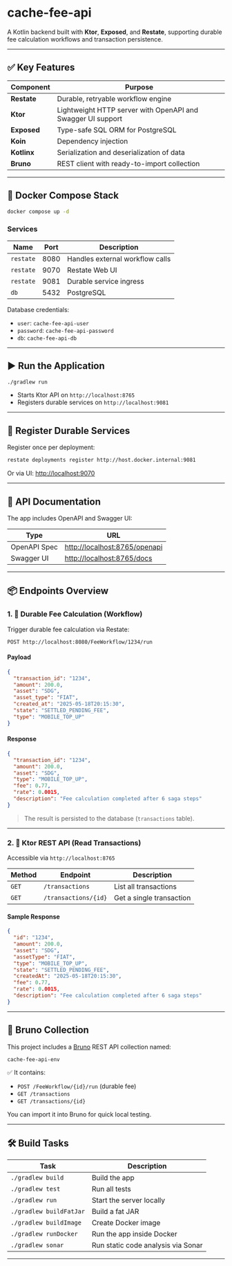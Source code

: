 # cache-fee-api

A Kotlin backend built with **Ktor**, **Exposed**, and **Restate**, supporting durable fee calculation workflows and transaction persistence.

---

## ✅ Key Features

| Component        | Purpose                                                      |
|------------------|--------------------------------------------------------------|
| **Restate**      | Durable, retryable workflow engine                           |
| **Ktor**         | Lightweight HTTP server with OpenAPI and Swagger UI support  |
| **Exposed**      | Type-safe SQL ORM for PostgreSQL                             |
| **Koin**         | Dependency injection                                         |
| **Kotlinx**      | Serialization and deserialization of data                    |
| **Bruno**        | REST client with ready-to-import collection                  |

---

## 🐳 Docker Compose Stack

```bash
docker compose up -d
````

### Services

| Name      | Port | Description                     |
| --------- | ---- | ------------------------------- |
| `restate` | 8080 | Handles external workflow calls |
| `restate` | 9070 | Restate Web UI                  |
| `restate` | 9081 | Durable service ingress         |
| `db`      | 5432 | PostgreSQL                      |

Database credentials:

* `user`: `cache-fee-api-user`
* `password`: `cache-fee-api-password`
* `db`: `cache-fee-api-db`

---

## ▶️ Run the Application

```bash
./gradlew run
```

* Starts Ktor API on `http://localhost:8765`
* Registers durable services on `http://localhost:9081`

---

## 🔁 Register Durable Services

Register once per deployment:

```bash
restate deployments register http://host.docker.internal:9081
```

Or via UI: [http://localhost:9070](http://localhost:9070)

---

## 📄 API Documentation

The app includes OpenAPI and Swagger UI:

| Type         | URL                                                            |
| ------------ | -------------------------------------------------------------- |
| OpenAPI Spec | [http://localhost:8765/openapi](http://localhost:8765/openapi) |
| Swagger UI   | [http://localhost:8765/docs](http://localhost:8765/docs)       |

---

## 📦 Endpoints Overview

### 1. 🧮 Durable Fee Calculation (Workflow)

Trigger durable fee calculation via Restate:

```http
POST http://localhost:8080/FeeWorkflow/1234/run
```

#### Payload

```json
{
  "transaction_id": "1234",
  "amount": 200.0,
  "asset": "SDG",
  "asset_type": "FIAT",
  "created_at": "2025-05-18T20:15:30",
  "state": "SETTLED_PENDING_FEE",
  "type": "MOBILE_TOP_UP"
}
```

#### Response

```json
{
  "transaction_id": "1234",
  "amount": 200.0,
  "asset": "SDG",
  "type": "MOBILE_TOP_UP",
  "fee": 0.77,
  "rate": 0.0015,
  "description": "Fee calculation completed after 6 saga steps"
}
```

> The result is persisted to the database (`transactions` table).

---

### 2. 📘 Ktor REST API (Read Transactions)

Accessible via `http://localhost:8765`

| Method | Endpoint             | Description              |
| ------ | -------------------- | ------------------------ |
| `GET`  | `/transactions`      | List all transactions    |
| `GET`  | `/transactions/{id}` | Get a single transaction |

#### Sample Response

```json
{
  "id": "1234",
  "amount": 200.0,
  "asset": "SDG",
  "assetType": "FIAT",
  "type": "MOBILE_TOP_UP",
  "state": "SETTLED_PENDING_FEE",
  "createdAt": "2025-05-18T20:15:30",
  "fee": 0.77,
  "rate": 0.0015,
  "description": "Fee calculation completed after 6 saga steps"
}
```

---

## 🧪 Bruno Collection

This project includes a [Bruno](https://www.usebruno.com/) REST API collection named:

```
cache-fee-api-env
```

✅ It contains:

* `POST /FeeWorkflow/{id}/run` (durable fee)
* `GET /transactions`
* `GET /transactions/{id}`

You can import it into Bruno for quick local testing.

---

## 🛠 Build Tasks

| Task                    | Description                        |
|-------------------------| ---------------------------------- |
| `./gradlew build`       | Build the app                      |
| `./gradlew test`        | Run all tests                      |
| `./gradlew run`         | Start the server locally           |
| `./gradlew buildFatJar` | Build a fat JAR                    |
| `./gradlew buildImage`  | Create Docker image                |
| `./gradlew runDocker`   | Run the app inside Docker          |
| `./gradlew sonar`       | Run static code analysis via Sonar |

---
